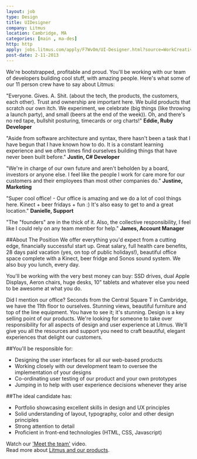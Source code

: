 ```yaml
---
layout: job
type: Design
title: UIDesigner
company: Litmus
location: Cambridge, MA
categories: [main , ma-des]
http: http
apply: jobs.litmus.com/apply/F7WvOm/UI-Designer.html?source=WorkCreative.net
post-date: 2-11-2013
---
```


We're bootstrapped, profitable and proud. You'll be working with our team of
developers building cool stuff, with amazing people. Here's what some of our 11
person crew have to say about Litmus:

"Everyone. Gives. A. Shit. (about the tech, the products, the customers, each other). Trust and ownership are important here. We build products that scratch our own itch. We experiment, we celebrate (big things (like throwing a launch party), and small (beers at the end of the week)). Oh, and there's no red tape, bullshit posturing, timecards or org charts!"
**Eddie, Ruby Developer**

"Aside from software architecture and syntax, there hasn't been a task that I have begun that I have known how to do. It is a constant learning experience and we often times find ourselves building things that have never been built before."
**Justin, C# Developer**

"We're in charge of our own future and aren't beholden by a board, investors or anyone else. I feel like the people I work for care more for our customers and their employees than most other companies do."
**Justine, Marketing**

"Super cool office! - Our office is amazing and we do a lot of cool things here. Kinect + beer fridays + fun :) It's also easy to get to and a great location."
**Danielle, Support**

"The "founders" are in the thick of it. Also, the collective responsibility, I feel like I could rely on any team member for help."
**James, Account Manager**

##About The Position
We offer everything you'd expect from a cutting edge, financially successful start
up. Great salary, full health care benefits, 28 days paid vacation (yes, on top of
public holidays!), beautiful office space complete with a Kinect, beer fridge and
Sonos sound system. We also buy you lunch, every day.

You'll be working with the very best money can buy: SSD drives, dual Apple
Displays, Aeron chairs, huge desks, 10" tablets and whatever else you need to be
awesome at what you do.

Did I mention our office? Seconds from the Central Square T in Cambridge, we have the 11th floor to ourselves. Stunning views, beautiful furniture and top of the line equipment. You have to see it; it's stunning. Design is a key selling point of our products. We're looking for someone to take over responsibility for all aspects of design and user experience at Litmus. We'll give you all the resources and support you need to craft beautiful, elegant experiences that delight our customers.

##You'll be responsible for:
* Designing the user interfaces for all our web-based products
* Working closely with our development team to oversee the implementation of your designs
* Co-ordinating user testing of our product and your own prototypes
* Jumping in to help with user experience decisions whenever they arise

##The ideal candidate has:
* Portfolio showcasing excellent skills in design and UX principles
* Solid understanding of layout, typography, color and other design principles
* Strong attention to detail
* Proficient in front-end technologies (HTML, CSS, Javascript)

Watch our ['Meet the team'](http://litmus.com/meet-the-team) video.  
Read more about [Litmus and our products](http://litmus.com).